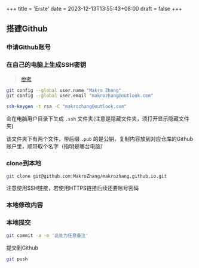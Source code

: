+++
title = 'Erste'
date = 2023-12-13T13:55:43+08:00
draft = false
+++

## 搭建Github

### 申请Github账号

### 在自己的电脑上生成SSH密钥

> [参考](https://blog.csdn.net/u013778905/article/details/83501204)

```bash
git config --global user.name "Makro Zhang"
git config --global user.email "makrozhang@outlook.com"

ssh-keygen -t rsa -C "makrozhang@outlook.com"
```

会在电脑用户目录下生成 `.ssh` 文件夹(注意是隐藏文件夹，须打开显示隐藏文件夹)

该文件夹下有两个文件，带后缀 `.pub` 的是公钥，复制内容放到对应仓库的Github账户里，顺带取个名字（指明是哪台电脑）

### clone到本地

```bash
git clone git@github.com:MakroZhang/makrozhang.github.io.git
```

注意使用SSH链接，若使用HTTPS链接后续还要账号密码

### 本地修改内容

### 本地提交

```bash
git commit -a -m '此处为任意备注'
```

提交到Github

```bash
git push
```
